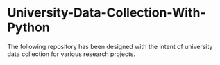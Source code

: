 # University-Data-Collection-With-Python
The following repository has been designed with the intent of university data collection for various research projects.
